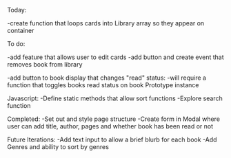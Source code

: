 Today:

-create function that loops cards into Library array so they appear on container

To do:

-add feature that allows user to edit cards
-add button and create event that removes book from library

-add button to book display that changes "read" status:
-will require a function that toggles books read status on book Prototype instance

Javascript:
-Define static methods that allow sort functions
-Explore search function

Completed:
-Set out and style page structure
-Create form in Modal where user can add title, author, pages and whether book has been read or not

Future Iterations:
-Add text input to allow a brief blurb for each book
-Add Genres and ability to sort by genres
